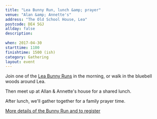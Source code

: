 ```yaml
---
title: "Lea Bunny Run, lunch &amp; prayer"
venue: "Alan &amp; Annette's"
address: "The Old School House, Lea"
postcode: DE4 5GJ
allday: false
description: 
  
when: 2017-04-30
starttime: 1100
finishtime: 1500 (ish)
category: Gathering
layout: event
---
```

Join one of the <a href="http://www.leabunnyrun.co.uk/" target="_blank">Lea Bunny Runs</a> in the morning, or walk in the bluebell woods around Lea.

Then meet up at Allan &amp; Annette's house for a shared lunch.

After lunch, we'll gather together for a family prayer time.

<a href="http://www.leabunnyrun.co.uk/" target="_blank">More details of the Bunny Run and to register</a>